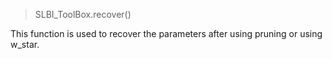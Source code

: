 > SLBI_ToolBox.recover()

This function is used to recover the parameters after using pruning or using w_star.